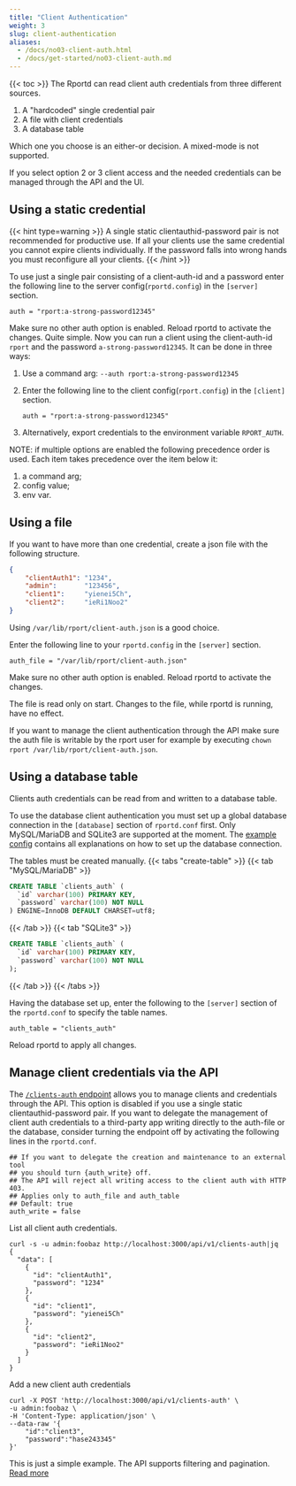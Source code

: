 ```yaml
---
title: "Client Authentication"
weight: 3
slug: client-authentication
aliases:
  - /docs/no03-client-auth.html
  - /docs/get-started/no03-client-auth.md
---
```

{{< toc >}}
The Rportd can read client auth credentials from three different sources.

1. A "hardcoded" single credential pair
2. A file with client credentials
3. A database table

Which one you choose is an either-or decision. A mixed-mode is not supported.

If you select option 2 or 3 client access and the needed credentials can be managed through the API and the UI.

## Using a static credential

{{< hint type=warning >}}
A single static clientauthid-password pair is not recommended for productive use. If all your clients use the same
credential you cannot expire clients individually. If the password falls into wrong hands you must reconfigure all your clients.
{{< /hint >}}

To use just a single pair consisting of a client-auth-id and a password enter the following line to the server
config(`rportd.config`) in the `[server]` section.

```text
auth = "rport:a-strong-password12345"
```

Make sure no other auth option is enabled.
Reload rportd to activate the changes.
Quite simple. Now you can run a client using the client-auth-id `rport` and the password `a-strong-password12345`.
It can be done in three ways:

1. Use a command arg: `--auth rport:a-strong-password12345`
2. Enter the following line to the client config(`rport.config`) in the `[client]` section.

    ```text
    auth = "rport:a-strong-password12345"
    ```

3. Alternatively, export credentials to the environment variable `RPORT_AUTH`.

NOTE: if multiple options are enabled the following precedence order is used. Each item takes precedence over the item below it:

1. a command arg;
2. config value;
3. env var.

## Using a file

If you want to have more than one credential, create a json file with the following structure.

```json
{
    "clientAuth1": "1234",
    "admin":       "123456",
    "client1":     "yienei5Ch",
    "client2":     "ieRi1Noo2"
}
```

Using `/var/lib/rport/client-auth.json` is a good choice.

Enter the following line to your `rportd.config` in the `[server]` section.

```text
auth_file = "/var/lib/rport/client-auth.json"
```

Make sure no other auth option is enabled.
Reload rportd to activate the changes.

The file is read only on start. Changes to the file, while rportd is running, have no effect.

If you want to manage the client authentication through the API make sure the auth file is writable by the rport user
for example by executing `chown rport /var/lib/rport/client-auth.json`.

## Using a database table

Clients auth credentials can be read from and written to a database table.

To use the database client authentication you must set up a global database connection in the `[database]` section of
`rportd.conf` first. Only MySQL/MariaDB and SQLite3 are supported at the moment.
The [example config](https://github.com/cloudradar-monitoring/rport/blob/master/rportd.example.conf) contains all
explanations on how to set up the database connection.

The tables must be created manually.
{{< tabs "create-table" >}}
{{< tab "MySQL/MariaDB" >}}

```sql
CREATE TABLE `clients_auth` (
  `id` varchar(100) PRIMARY KEY,
  `password` varchar(100) NOT NULL
) ENGINE=InnoDB DEFAULT CHARSET=utf8;
```

{{< /tab >}}
{{< tab "SQLite3" >}}

```sql
CREATE TABLE `clients_auth` (
  `id` varchar(100) PRIMARY KEY,
  `password` varchar(100) NOT NULL
);
```

{{< /tab >}}
{{< /tabs >}}

Having the database set up, enter the following to the `[server]` section of the `rportd.conf` to specify the table names.

```text
auth_table = "clients_auth"
```

Reload rportd to apply all changes.

## Manage client credentials via the API

The [`/clients-auth` endpoint](https://apidoc.rport.io/master/#tag/Rport-Client-Auth-Credentials) allows you to manage
clients and credentials through the API. This option is disabled if you use a single static clientauthid-password pair.
If you want to delegate the management of client auth credentials to a third-party app writing directly to the auth-file
or the database, consider turning the endpoint off by activating the following lines in the `rportd.conf`.

```text
## If you want to delegate the creation and maintenance to an external tool
## you should turn {auth_write} off.
## The API will reject all writing access to the client auth with HTTP 403.
## Applies only to auth_file and auth_table
## Default: true
auth_write = false
```

List all client auth credentials.

```shell
curl -s -u admin:foobaz http://localhost:3000/api/v1/clients-auth|jq
{
  "data": [
    {
      "id": "clientAuth1",
      "password": "1234"
    },
    {
      "id": "client1",
      "password": "yienei5Ch"
    },
    {
      "id": "client2",
      "password": "ieRi1Noo2"
    }
  ]
}
```

Add a new client auth credentials

```shell
curl -X POST 'http://localhost:3000/api/v1/clients-auth' \
-u admin:foobaz \
-H 'Content-Type: application/json' \
--data-raw '{
    "id":"client3",
    "password":"hase243345"
}'
```

This is just a simple example. The API supports filtering and pagination.
[Read more](https://apidoc.rport.io/master/#tag/Rport-Client-Auth-Credentials)
